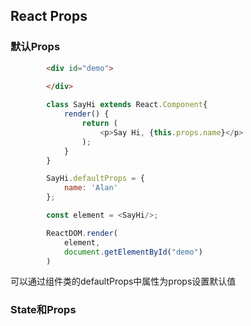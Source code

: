 ## React Props

### 默认Props
```html
        <div id="demo">
    
        </div>
```
```js
        class SayHi extends React.Component{
            render() {
                return (
                    <p>Say Hi, {this.props.name}</p>
                );
            }
        }

        SayHi.defaultProps = {
            name: 'Alan'
        };

        const element = <SayHi/>;

        ReactDOM.render(
            element,
            document.getElementById("demo")
        )
```
可以通过组件类的defaultProps中属性为props设置默认值

### State和Props

